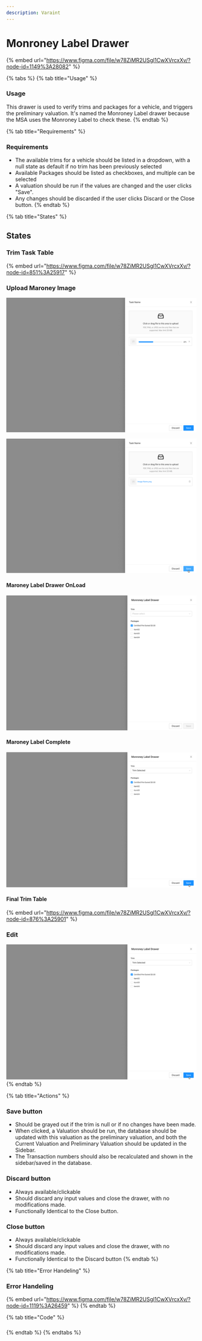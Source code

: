 ```yaml
---
description: Varaint
---
```


# Monroney Label Drawer

{% embed url="https://www.figma.com/file/w78ZiMR2USgl1CwXVrcxXv/?node-id=1149%3A28082" %}

{% tabs %}
{% tab title="Usage" %}
### Usage

This drawer is used to verify trims and packages for a vehicle, and triggers the preliminary valuation. It's named the Monroney Label drawer because the MSA uses the Monroney Label to check these.
{% endtab %}

{% tab title="Requirements" %}
### Requirements

* The available trims for a vehicle should be listed in a dropdown, with a null state as default if no trim has been previously selected
* Available Packages should be listed as checkboxes, and multiple can be selected
* A valuation should be run if the values are changed and the user clicks "Save".
* Any changes should be discarded if the user clicks Discard or the Close button.
{% endtab %}

{% tab title="States" %}
## States

### Trim Task Table

{% embed url="https://www.figma.com/file/w78ZiMR2USgl1CwXVrcxXv/?node-id=851%3A25917" %}

### Upload Maroney Image

![](../../.gitbook/assets/side-drawer-upload-loading.png)

![](../../.gitbook/assets/side-drawer-upload-complete.png)

#### Maroney Label Drawer OnLoad

![](../../.gitbook/assets/side-drawer-upload-maroney-label-drawer.png)

#### Maroney Label Complete

![](../../.gitbook/assets/side-drawer-upload-maroney-label-drawer-complete.png)

#### Final Trim Table

{% embed url="https://www.figma.com/file/w78ZiMR2USgl1CwXVrcxXv/?node-id=876%3A25901" %}

### Edit

![](../../.gitbook/assets/side-drawer-upload-maroney-label-drawer-complete.png)
{% endtab %}

{% tab title="Actions" %}
### Save button

* Should be grayed out if the trim is null or if no changes have been made.
* When clicked, a Valuation should be run, the database should be updated with this valuation as the preliminary valuation, and both the Current Valuation and Preliminary Valuation should be updated in the Sidebar.
* The Transaction numbers should also be recalculated and shown in the sidebar/saved in the database.

### Discard button

* Always available/clickable
* Should discard any input values and close the drawer, with no modifications made.
* Functionally Identical to the Close button.

### Close button

* Always available/clickable
* Should discard any input values and close the drawer, with no modifications made.
* Functionally Identical to the Discard button
{% endtab %}

{% tab title="Error Handeling" %}
### Error Handeling

{% embed url="https://www.figma.com/file/w78ZiMR2USgl1CwXVrcxXv/?node-id=1119%3A26459" %}
{% endtab %}

{% tab title="Code" %}
### 
{% endtab %}
{% endtabs %}





